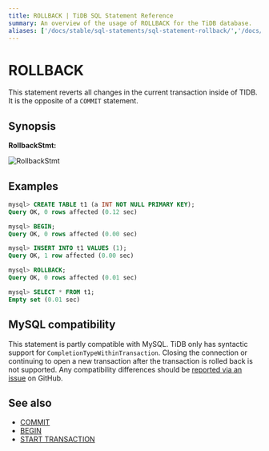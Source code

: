 ```yaml
---
title: ROLLBACK | TiDB SQL Statement Reference
summary: An overview of the usage of ROLLBACK for the TiDB database.
aliases: ['/docs/stable/sql-statements/sql-statement-rollback/','/docs/v4.0/sql-statements/sql-statement-rollback/','/docs/stable/reference/sql/statements/rollback/']
---
```


# ROLLBACK

This statement reverts all changes in the current transaction inside of TIDB.  It is the opposite of a `COMMIT` statement.

## Synopsis

**RollbackStmt:**

![RollbackStmt](/media/sqlgram/RollbackStmt.png)

## Examples

```sql
mysql> CREATE TABLE t1 (a INT NOT NULL PRIMARY KEY);
Query OK, 0 rows affected (0.12 sec)

mysql> BEGIN;
Query OK, 0 rows affected (0.00 sec)

mysql> INSERT INTO t1 VALUES (1);
Query OK, 1 row affected (0.00 sec)

mysql> ROLLBACK;
Query OK, 0 rows affected (0.01 sec)

mysql> SELECT * FROM t1;
Empty set (0.01 sec)
```

## MySQL compatibility

This statement is partly compatible with MySQL. TiDB only has syntactic support for `CompletionTypeWithinTransaction`. Closing the connection or continuing to open a new transaction after the transaction is rolled back is not supported. Any compatibility differences should be [reported via an issue](https://github.com/pingcap/tidb/issues/new/choose) on GitHub.

## See also

* [COMMIT](/sql-statements/sql-statement-commit.md)
* [BEGIN](/sql-statements/sql-statement-begin.md)
* [START TRANSACTION](/sql-statements/sql-statement-start-transaction.md)
